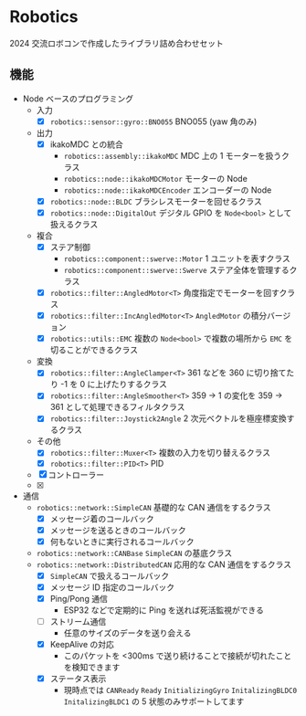 # Robotics

2024 交流ロボコンで作成したライブラリ詰め合わせセット

## 機能

- Node ベースのプログラミング
	- 入力
		- [x] `robotics::sensor::gyro::BNO055` BNO055 (yaw 角のみ)
	- 出力
		- [x] ikakoMDC との統合
			- `robotics::assembly::ikakoMDC` MDC 上の 1 モーターを扱うクラス
			- `robotics::node::ikakoMDCMotor` モーターの Node
 			- `robotics::node::ikakoMDCEncoder` エンコーダーの Node
		- [x] `robotics::node::BLDC` ブラシレスモーターを回せるクラス
		- [x] `robotics::node::DigitalOut` デジタル GPIO を `Node<bool>` として扱えるクラス
	- 複合
		- [x] ステア制御
			- `robotics::component::swerve::Motor` 1 ユニットを表すクラス
			- `robotics::component::swerve::Swerve` ステア全体を管理するクラス
		- [x] `robotics::filter::AngledMotor<T>` 角度指定でモーターを回すクラス
		- [x] `robotics::filter::IncAngledMotor<T>` `AngledMotor` の積分バージョン
		- [x] `robotics::utils::EMC` 複数の `Node<bool>` で複数の場所から `EMC` を切ることができるクラス
	- 変換
		- [x] `robotics::filter::AngleClamper<T>` 361 などを 360 に切り捨てたり -1 を 0 に上げたりするクラス
		- [x] `robotics::filter::AngleSmoother<T>` 359 -> 1 の変化を 359 -> 361 として処理できるフィルタクラス
		- [x] `robotics::filter::Joystick2Angle` 2 次元ベクトルを極座標変換するクラス
	- その他
		- [x] `robotics::filter::Muxer<T>` 複数の入力を切り替えるクラス
		- [x] `robotics::filter::PID<T>` PID
	-	[x] コントローラー
	-	[x] 
- 通信
	- `robotics::network::SimpleCAN` 基礎的な CAN 通信をするクラス
		- [x] メッセージ着のコールバック
		- [x] メッセージを送るときのコールバック
		- [x] 何もないときに実行されるコールバック
 	- `robotics::network::CANBase` `SimpleCAN` の基底クラス
	- `robotics::network::DistributedCAN` 応用的な CAN 通信をするクラス
		- [x] `SimpleCAN` で扱えるコールバック
		- [x] メッセージ ID 指定のコールバック
		- [x] Ping/Pong 通信
			- ESP32 などで定期的に Ping を送れば死活監視ができる
		- [ ] ストリーム通信
			- 任意のサイズのデータを送り会える
		- [x] KeepAlive の対応
			- このパケットを <300ms で送り続けることで接続が切れたことを検知できます
		- [x] ステータス表示
			- 現時点では `CANReady` `Ready` `InitializingGyro` `InitalizingBLDC0` `InitalizingBLDC1` の 5 状態のみサポートしてます
